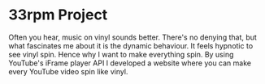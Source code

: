 # 33rpm Project
Often you hear, music on vinyl sounds better. There's no denying that, but what fascinates me about it is the dynamic behaviour. It feels hypnotic to see vinyl spin. Hence why I want to make everything spin. By using YouTube's iFrame player API I developed a website where you can make every YouTube video spin like vinyl.
